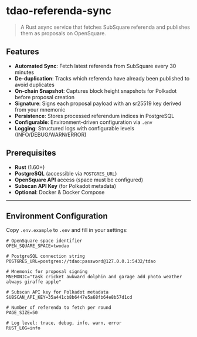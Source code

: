 # tdao-referenda-sync

> A Rust async service that fetches SubSquare referenda and publishes them as proposals on OpenSquare.

## Features

- **Automated Sync**: Fetch latest referenda from SubSquare every 30 minutes  
- **De-duplication**: Tracks which referenda have already been published to avoid duplicates  
- **On-chain Snapshot**: Captures block height snapshots for Polkadot before proposal creation  
- **Signature**: Signs each proposal payload with an sr25519 key derived from your mnemonic  
- **Persistence**: Stores processed referendum indices in PostgreSQL  
- **Configurable**: Environment-driven configuration via `.env`  
- **Logging**: Structured logs with configurable levels (INFO/DEBUG/WARN/ERROR)

## Prerequisites

- **Rust** (1.60+)  
- **PostgreSQL** (accessible via `POSTGRES_URL`)  
- **OpenSquare API** access (space must be configured)  
- **Subscan API Key** (for Polkadot metadata)  
- **Optional**: Docker & Docker Compose

---

## Environment Configuration

Copy `.env.example` to `.env` and fill in your settings:

```dotenv
# OpenSquare space identifier
OPEN_SQUARE_SPACE=twodao

# PostgreSQL connection string
POSTGRES_URL=postgres://tdao:password@127.0.0.1:5432/tdao

# Mnemonic for proposal signing
MNEMONIC="task cricket awkward dolphin and garage add photo weather always giraffe apple"

# Subscan API key for Polkadot metadata
SUBSCAN_API_KEY=35a441cb8b6447e5a68fb64e8b57d1cd

# Number of referenda to fetch per round
PAGE_SIZE=50

# Log level: trace, debug, info, warn, error
RUST_LOG=info
